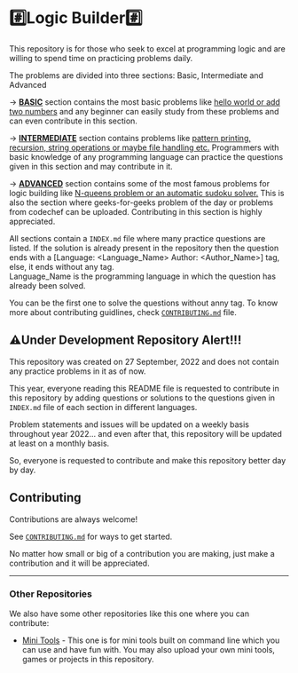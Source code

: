 
# #️⃣Logic Builder#️⃣

This repository is for those who seek to excel at programming logic and are willing to spend time on practicing problems daily.

The problems are divided into three sections: Basic, Intermediate and Advanced

-> <b>[BASIC](/Basic/INDEX.md)</b> section contains the most basic problems like <u>hello world or add two numbers</u> and any beginner can easily study from these problems and can even contribute in this section. 

-> <b>[INTERMEDIATE](/Basic/INDEX.md)</b> section contains problems like <u>pattern printing, recursion, string operations or maybe file handling etc.</u> Programmers with basic knowledge of any programming language can practice the questions given in this section and may contribute in it.

-> <b>[ADVANCED](/Basic/INDEX.md)</b> section contains some of the most famous problems for logic building like <u>N-queens problem or an automatic sudoku solver.</u> This is also the section where geeks-for-geeks problem of the day or problems from codechef can be uploaded. Contributing in this section is highly appreciated.

All sections contain a `INDEX.md` file where many practice questions are listed. If the solution is already present in the repository then the question ends with a [Language: \<Language_Name\>  Author: \<Author_Name\>] tag, else, it ends without any tag.<br>
Language_Name is the programming language in which the question has already been solved.

You can be the first one to solve the questions without anny tag. To know more about contributing guidlines, check [`CONTRIBUTING.md`](/CONTRIBUTING.md) file.


## ⚠️Under Development Repository Alert!!!

This repository was created on 27 September, 2022 and does not contain any practice problems in it as of now.

This year, everyone reading this README file is requested to contribute in this repository by adding questions or solutions to the questions given in `INDEX.md` file of each section in different languages.

Problem statements and issues will be updated on a weekly basis throughout year 2022... and even after that, this repository will be updated at least on a monthly basis.

So, everyone is requested to contribute and make this repository better day by day.


## Contributing

Contributions are always welcome!

See [`CONTRIBUTING.md`](/CONTRIBUTING.md) for ways to get started.

No matter how small or big of a contribution you are making, just make a contribution and it will be appreciated.

-----

### Other Repositories

We also have some other repositories like this one where you can contribute:

- [Mini Tools](https://github.com/hypernovaradiation/Mini_Tools) - This one is for mini tools built on command line which you can use and have fun with. You may also upload your own mini tools, games or projects in this repository.
